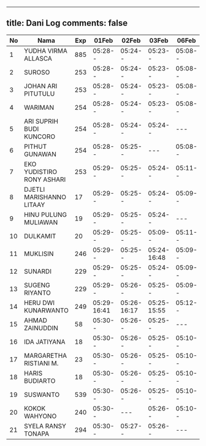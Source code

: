 
---
title: Dani Log
comments: false
---

| No | Nama | Exp | 01Feb | 02Feb | 03Feb | 06Feb | 07Feb | 08Feb | 09Feb |
|-----|-----|-----|-----|-----|-----|-----|-----|-----|-----|
| 1 | YUDHA VIRMA ALLASCA | 885 | 05:28-- | 05:24-- | 05:23-- | 05:08-- | 05:10-- | 05:18-- | --- |
| 2 | SUROSO | 253 | 05:28-- | 05:24-- | 05:23-- | 05:08-- | 05:10-- | 05:18-- | --- |
| 3 | JOHAN ARI PITUTULU | 253 | 05:28-- | 05:24-- | 05:23-- | 05:08-- | 05:10-- | 05:18-- | --- |
| 4 | WARIMAN | 254 | 05:28-- | 05:24-- | 05:23-- | 05:08-- | 05:11-- | 13:59-- | --- |
| 5 | ARI SUPRIH BUDI KUNCORO | 254 | 05:28-- | 05:24-- | 05:24-- | --- | 05:11-- | --- | --- |
| 6 | PITHUT GUNAWAN | 254 | 05:28-- | 05:25-- | --- | 05:08-- | 05:11-- | 05:18-- | --- |
| 7 | EKO YUDISTIRO RONY ASHARI | 253 | 05:29-- | 05:25-- | 05:24-- | 05:11-- | 05:19-- | --- |
| 8 | DJETLI MARISHANNO LITAAY | 17 | 05:29-- | 05:25-- | 05:24-- | 05:09-- | --- | 05:19-- | --- |
| 9 | HINU PULUNG MULIAWAN | 19 | 05:29-- | 05:25-- | 05:24-- | --- | 05:11-- | 05:19-- | --- |
| 10 | DULKAMIT | 20 | 05:29-- | 05:25-- | 05:09-- | 05:11-- | 05:19-- | --- |
| 11 | MUKLISIN | 246 | 05:29-- | 05:25-- | 05:24-16:48 | 05:09-- | --- | 05:19-- | --- |
| 12 | SUNARDI | 229 | 05:29-- | 05:25-- | 05:24-- | 05:09-- | 05:12-- | 05:19-- | --- |
| 13 | SUGENG RIYANTO | 229 | 05:29-- | 05:26-- | 05:25-- | 05:09-- | 05:12-- | 05:19-- | --- |
| 14 | HERU DWI KUNARWANTO | 249 | 05:29-16:41 | 05:26-16:17 | 05:25-15:55 | 05:12-- | 05:20-15:42 | --- |
| 15 | AHMAD ZAINUDDIN | 58 | 05:30-- | 05:26-- | 05:25-- | --- | --- | --- | --- |
| 16 | IDA JATIYANA | 18 | 05:30-- | 05:26-- | 05:25-- | 05:10-- | 05:12-- | 05:20-- | --- |
| 17 | MARGARETHA RISTIANI M. | 23 | 05:30-- | 05:26-- | 05:25-- | 05:10-- | 05:12-- | 05:20-- |
| 18 | HARIS BUDIARTO | 18 | 05:30-- | 05:26-- | 05:25-- | 05:10-- | 15:32-- | 05:20-- |
| 19 | SUSWANTO | 539 | 05:30-- | 05:26-- | 05:25-- | 05:10-- | 05:12-- | 05:20-- | --- |
| 20 | KOKOK WAHYONO | 240 | 05:30-- | --- | 05:26-- | 05:10-- | 05:13-- | 05:20-- | --- |
| 21 | SYELA RANSY TONAPA | 294 | 05:30-- | 05:27-- | 05:26-- | --- | --- | 05:20-- | --- |
